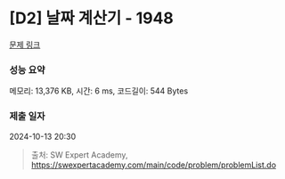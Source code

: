 # [D2] 날짜 계산기 - 1948 

[문제 링크](https://swexpertacademy.com/main/code/problem/problemDetail.do?contestProbId=AV5PnnU6AOsDFAUq) 

### 성능 요약

메모리: 13,376 KB, 시간: 6 ms, 코드길이: 544 Bytes

### 제출 일자

2024-10-13 20:30



> 출처: SW Expert Academy, https://swexpertacademy.com/main/code/problem/problemList.do